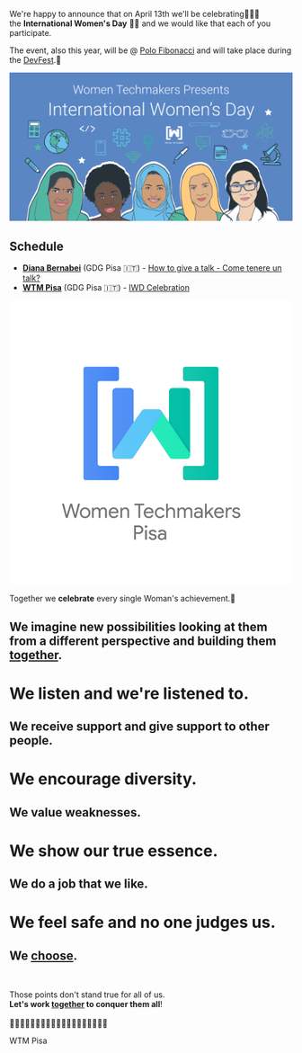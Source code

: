 We're happy to announce that on April 13th we'll be celebrating🎉🎉🎉     
the **International Women's Day** 👩‍💻 and we would like that each of you participate.

The event, also this year, will be @ [Polo Fibonacci](https://goo.gl/maps/MufkLT1jBft) and will take place during the [DevFest](https://devfest.gdgpisa.it).🥳 

![iwd](/images/posts/iwd.png)

## Schedule

* [**Diana Bernabei**](/speakers/diana_bernabei) (GDG Pisa 🇮🇹) - [How to give a talk - Come tenere un talk?](/schedule/2019-04-13?sessionId=214)
* [**WTM Pisa**](https://gdgpisa.it/wtm) (GDG Pisa 🇮🇹) - [IWD Celebration](https://devfest.gdgpisa.it/schedule/2019-04-13?sessionId=100)

![wtm](/images/wtm-logo.png)

Together we **celebrate** every single Woman's achievement.🍾  
## We imagine new **possibilities** looking at them from a different perspective and building them [together](https://medium.com/@kiaruzza_dev/t%C3%A8-dolcetti-e-tecnologia-8cb701349454).    
# We listen and we're **listened** to.  
## We receive **support** and give support to other people.  
# We encourage **diversity**.  
## We value **weaknesses**.  
# We show our **true essence**.  
## We do a **job** that we **like**.  
# We **feel safe** and **no one judges us**.  
## We [**choose**](https://gdgpisa.it/wtm).  

<br/>

Those points don't stand true for all of us.  
**Let's work [together](https://gdgpisa.it/wtm) to conquer them all**!  
<br/>
👭👭👭👭👭👭👭👭👭👭👭👭👭👭👭👭👭👭👭 

WTM Pisa
